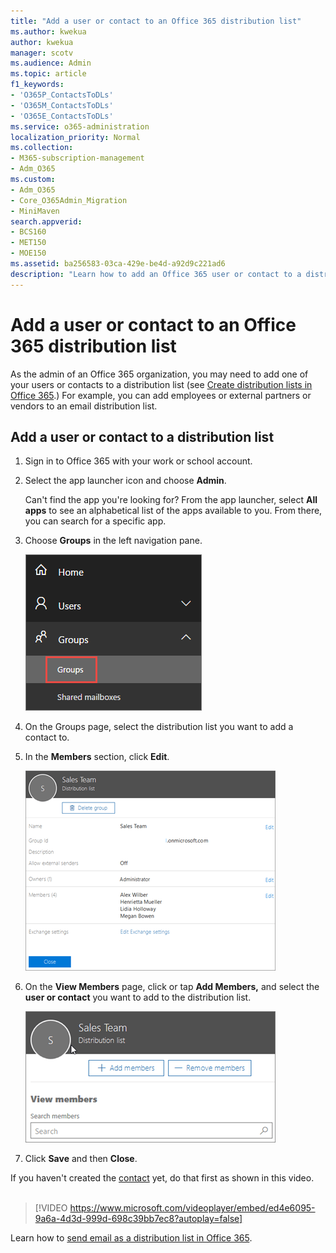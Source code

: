```yaml
---
title: "Add a user or contact to an Office 365 distribution list"
ms.author: kwekua
author: kwekua
manager: scotv
ms.audience: Admin
ms.topic: article
f1_keywords:
- 'O365P_ContactsToDLs'
- 'O365M_ContactsToDLs'
- 'O365E_ContactsToDLs'
ms.service: o365-administration
localization_priority: Normal
ms.collection: 
- M365-subscription-management 
- Adm_O365
ms.custom:
- Adm_O365
- Core_O365Admin_Migration
- MiniMaven
search.appverid:
- BCS160
- MET150
- MOE150
ms.assetid: ba256583-03ca-429e-be4d-a92d9c221ad6
description: "Learn how to add an Office 365 user or contact to a distribution list. For example, you can add an employee, partner, or a vendor to your email distribution list."
---
```


# Add a user or contact to an Office 365 distribution list

As the admin of an Office 365 organization, you may need to add one of your users or contacts to a distribution list (see [Create distribution lists in Office 365](../setup/create-distribution-lists.md).) For example, you can add employees or external partners or vendors to an email distribution list.
  
## Add a user or contact to a distribution list

1. Sign in to Office 365 with your work or school account. 
    
2. Select the app launcher icon  and choose **Admin**.
    
    Can't find the app you're looking for? From the app launcher, select **All apps** to see an alphabetical list of the apps available to you. From there, you can search for a specific app. 
    
3. Choose **Groups** in the left navigation pane. 
    
    ![See your new Office 365 groups in the admin center preview](../media/d434fa62-aff7-4d56-a0c2-2a49b95467a6.png)
    
4. On the Groups page, select the distribution list you want to add a contact to.
    
5. In the **Members** section, click **Edit**.
    
    ![Add a contact to a distribution list](../media/429062d8-9dcf-4d98-af9c-6fff8a18b198.png)
  
6. On the **View Members** page, click or tap **Add Members,** and select the **user or contact** you want to add to the distribution list. 
    
    ![Add members to distribution list](../media/f79f59f8-1606-43fe-bae6-df74f5b6259d.png)
  
7. Click **Save** and then **Close**.
    
If you haven't created the [contact](../misc/contacts.md) yet, do that first as shown in this video. 
<br><br>
  
> [!VIDEO https://www.microsoft.com/videoplayer/embed/ed4e6095-9a6a-4d3d-999d-698c39bb7ec8?autoplay=false]
  
Learn how to [send email as a distribution list in Office 365](../manage/send-email-as-distribution-list.md).
  

